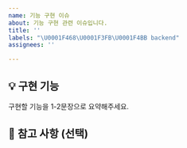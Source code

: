 ```yaml
---
name: 기능 구현 이슈
about: 기능 구현 관련 이슈입니다.
title: ''
labels: "\U0001F468\U0001F3FB‍\U0001F4BB backend"
assignees: ''

---
```


## 💡 구현 기능
구현할 기능을 1-2문장으로 요약해주세요.

## 🔆 참고 사항 (선택)
